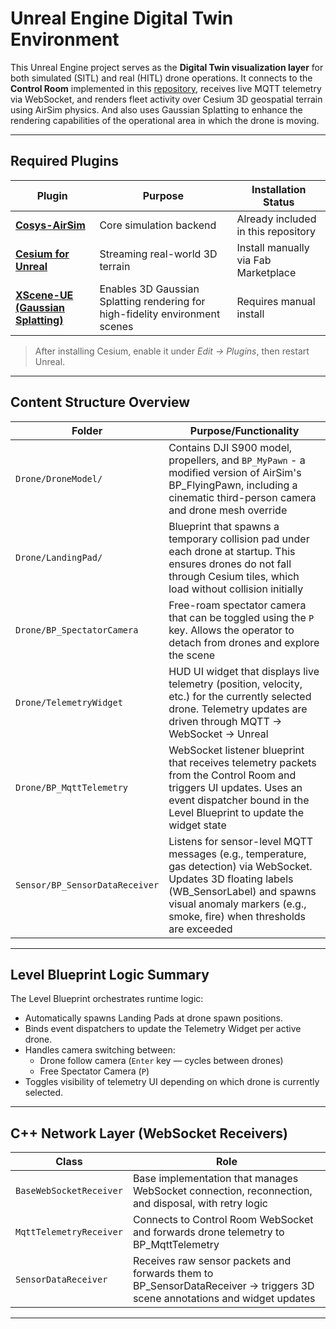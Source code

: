 # Unreal Engine Digital Twin Environment  

This Unreal Engine project serves as the **Digital Twin visualization layer** for both simulated (SITL) and real (HITL) drone operations. It connects to the **Control Room** implemented in this [repository](https://github.com/manudelu/ws_uspace_control_room.git), receives live MQTT telemetry via WebSocket, and renders fleet activity over Cesium 3D geospatial terrain using AirSim physics. And also uses Gaussian Splatting to enhance the rendering capabilities of the operational area in which the drone is moving.

---

## Required Plugins

| Plugin | Purpose | Installation Status | 
|--------|--------|--------|
| **[Cosys-AirSim](https://cosys-lab.github.io/Cosys-AirSim/)** | Core simulation backend | Already included in this repository |
| **[Cesium for Unreal](https://www.fab.com/listings/76c295fe-0dc6-4fd6-8319-e9833be427cd)** | Streaming real-world 3D terrain | Install manually via Fab Marketplace |
| **[XScene-UE (Gaussian Splatting)](https://github.com/xverse-engine/XScene-UEPlugin)** | Enables 3D Gaussian Splatting rendering for high-fidelity environment scenes | Requires manual install |

> After installing Cesium, enable it under *Edit → Plugins*, then restart Unreal.

---

## Content Structure Overview

| Folder | Purpose/Functionality |
|--------|------------|
| `Drone/DroneModel/` | Contains DJI S900 model, propellers, and `BP_MyPawn` - a modified version of AirSim's BP_FlyingPawn, including a cinematic third-person camera and drone mesh override |
| `Drone/LandingPad/` | Blueprint that spawns a temporary collision pad under each drone at startup. This ensures drones do not fall through Cesium tiles, which load without collision initially |
| `Drone/BP_SpectatorCamera` | Free-roam spectator camera that can be toggled using the `P` key. Allows the operator to detach from drones and explore the scene |
| `Drone/TelemetryWidget` | HUD UI widget that displays live telemetry (position, velocity, etc.) for the currently selected drone. Telemetry updates are driven through MQTT → WebSocket → Unreal |
| `Drone/BP_MqttTelemetry` | WebSocket listener blueprint that receives telemetry packets from the Control Room and triggers UI updates. Uses an event dispatcher bound in the Level Blueprint to update the widget state |
| `Sensor/BP_SensorDataReceiver` | Listens for sensor-level MQTT messages (e.g., temperature, gas detection) via WebSocket. Updates 3D floating labels (WB_SensorLabel) and spawns visual anomaly markers (e.g., smoke, fire) when thresholds are exceeded |

---

## Level Blueprint Logic Summary

The Level Blueprint orchestrates runtime logic:
* Automatically spawns Landing Pads at drone spawn positions.
* Binds event dispatchers to update the Telemetry Widget per active drone.
* Handles camera switching between:
  * Drone follow camera (`Enter` key — cycles between drones)
  * Free Spectator Camera (`P`)
* Toggles visibility of telemetry UI depending on which drone is currently selected.
---

## C++ Network Layer (WebSocket Receivers)

| Class | Role |
|-------|------|
| `BaseWebSocketReceiver` | Base implementation that manages WebSocket connection, reconnection, and disposal, with retry logic | 
| `MqttTelemetryReceiver` | Connects to Control Room WebSocket  and forwards drone telemetry to BP_MqttTelemetry |
| `SensorDataReceiver` | Receives raw sensor packets and forwards them to BP_SensorDataReceiver → triggers 3D scene annotations and widget updates |

---

